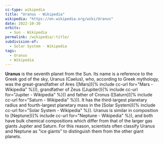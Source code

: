 ```yaml
---
cc-type: wikipedia
title: "Uranus - Wikipedia"
wikipedia: "https://en.wikipedia.org/wiki/Uranus"
date: 2022-10-30
orbits:
  - Sun - Wikipedia
permalink: /wikipedia/:title/
subdivision-of:
  - Solar System - Wikipedia
tags:
  - Uranus
  - Wikipedia
---
```

**Uranus** is the seventh planet from the Sun. Its name is a reference to the Greek god of the sky, Uranus (Caelus), who, according to Greek mythology, was the great-grandfather of Ares ([Mars]({% include cc-url for="Mars - Wikipedia" %})), grandfather of Zeus ([Jupiter]({% include cc-url for="Jupiter - Wikipedia" %})) and father of Cronus ([Saturn]({% include cc-url for="Saturn - Wikipedia" %})). It has the third-largest planetary radius and fourth-largest planetary mass in the [Solar System]({% include cc-url for="Solar System - Wikipedia" %}). Uranus is similar in composition to [Neptune]({% include cc-url for="Neptune - Wikipedia" %}), and both have bulk chemical compositions which differ from that of the larger gas giants Jupiter and Saturn. For this reason, scientists often classify Uranus and Neptune as "ice giants" to distinguish them from the other giant planets.